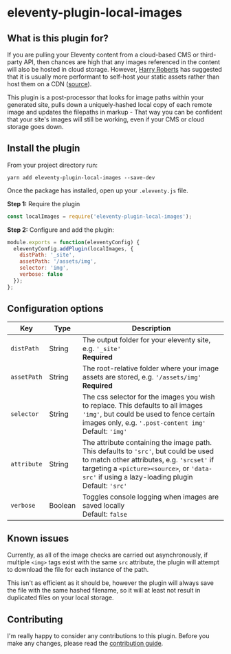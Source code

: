 # eleventy-plugin-local-images

## What is this plugin for?
If you are pulling your Eleventy content from a cloud-based CMS or third-party API, then chances are high that any images referenced in the content will also be hosted in cloud storage. However, [Harry Roberts](https://twitter.com/@csswizardry) has suggested that it is usually more performant to self-host your static assets rather than host them on a CDN ([source](https://csswizardry.com/2019/05/self-host-your-static-assets/)).

This plugin is a post-processor that looks for image paths within your generated site, pulls down a uniquely-hashed local copy of each remote image and updates the filepaths in markup - That way you can be confident that your site's images will still be working, even if your CMS or cloud storage goes down.


## Install the plugin

From your project directory run:
```
yarn add eleventy-plugin-local-images --save-dev
```
Once the package has installed, open up your `.eleventy.js` file.

__Step 1:__ Require the plugin

```js
const localImages = require('eleventy-plugin-local-images');
```

__Step 2:__ Configure and add the plugin:

```js
module.exports = function(eleventyConfig) {
  eleventyConfig.addPlugin(localImages, {
    distPath: '_site',
    assetPath: '/assets/img',
    selector: 'img',
    verbose: false
  });
};
```

## Configuration options

| Key | Type | Description |
|--|--|--|
| `distPath` | String | The output folder for your eleventy site, e.g. `'_site'`<br>__Required__ |
| `assetPath` | String | The root-relative folder where your image assets are stored, e.g. `'/assets/img'`<br>__Required__ |
| `selector` | String | The css selector for the images you wish to replace. This defaults to all images `'img'`, but could be used to fence certain images only, e.g. `'.post-content img'`<br>Default: `'img'` |
| `attribute` | String | The attribute containing the image path. This defaults to `'src'`, but could be used to match other attributes, e.g. `'srcset'` if targeting a `<picture><source>`, or `'data-src'` if using a lazy-loading plugin<br>Default: `'src'` |
| `verbose` | Boolean | Toggles console logging when images are saved locally<br>Default: `false` |

## Known issues

Currently, as all of the image checks are carried out asynchronously, if multiple `<img>` tags exist with the same `src` attribute, the plugin will attempt to download the file for each instance of the path. 

This isn't as efficient as it should be, however the plugin will always save the file with the same hashed filename, so it will at least not result in duplicated files on your local storage.

## Contributing

I'm really happy to consider any contributions to this plugin. Before you make any changes, please read the [contribution guide](https://github.com/robb0wen/eleventy-plugin-local-images/blob/master/CONTRIBUTING.md).
